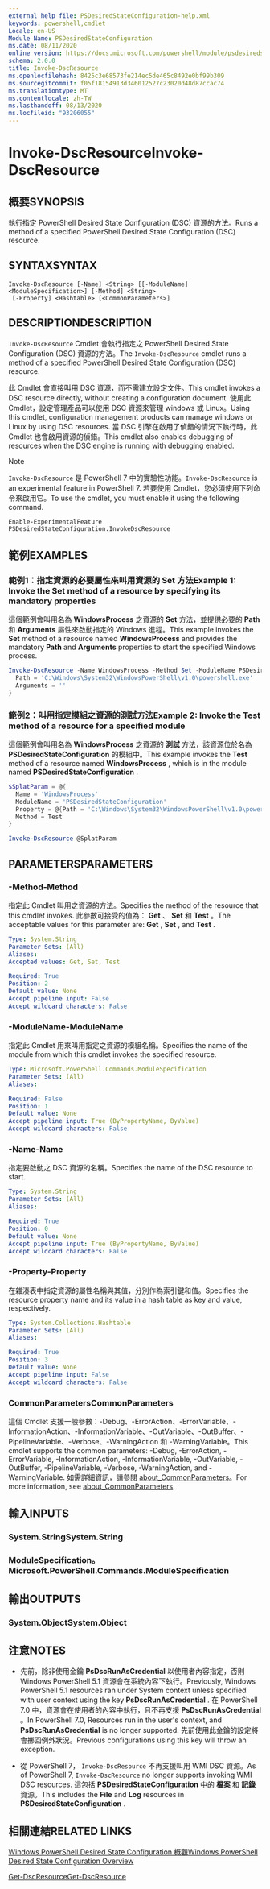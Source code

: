 ```yaml
---
external help file: PSDesiredStateConfiguration-help.xml
keywords: powershell,cmdlet
Locale: en-US
Module Name: PSDesiredStateConfiguration
ms.date: 08/11/2020
online version: https://docs.microsoft.com/powershell/module/psdesiredstateconfiguration/invoke-dscresource?view=powershell-7.1&WT.mc_id=ps-gethelp
schema: 2.0.0
title: Invoke-DscResource
ms.openlocfilehash: 8425c3e68573fe214ec5de465c8492e0bf99b309
ms.sourcegitcommit: f05f18154913d346012527c23020d48d87ccac74
ms.translationtype: MT
ms.contentlocale: zh-TW
ms.lasthandoff: 08/13/2020
ms.locfileid: "93206055"
---
```

# <span data-ttu-id="56803-103">Invoke-DscResource</span><span class="sxs-lookup"><span data-stu-id="56803-103">Invoke-DscResource</span></span>

## <span data-ttu-id="56803-104">概要</span><span class="sxs-lookup"><span data-stu-id="56803-104">SYNOPSIS</span></span>
<span data-ttu-id="56803-105">執行指定 PowerShell Desired State Configuration (DSC) 資源的方法。</span><span class="sxs-lookup"><span data-stu-id="56803-105">Runs a method of a specified PowerShell Desired State Configuration (DSC) resource.</span></span>

## <span data-ttu-id="56803-106">SYNTAX</span><span class="sxs-lookup"><span data-stu-id="56803-106">SYNTAX</span></span>

```
Invoke-DscResource [-Name] <String> [[-ModuleName] <ModuleSpecification>] [-Method] <String>
 [-Property] <Hashtable> [<CommonParameters>]
```

## <span data-ttu-id="56803-107">DESCRIPTION</span><span class="sxs-lookup"><span data-stu-id="56803-107">DESCRIPTION</span></span>

<span data-ttu-id="56803-108">`Invoke-DscResource` Cmdlet 會執行指定之 PowerShell Desired State Configuration (DSC) 資源的方法。</span><span class="sxs-lookup"><span data-stu-id="56803-108">The `Invoke-DscResource` cmdlet runs a method of a specified PowerShell Desired State Configuration (DSC) resource.</span></span>

<span data-ttu-id="56803-109">此 Cmdlet 會直接叫用 DSC 資源，而不需建立設定文件。</span><span class="sxs-lookup"><span data-stu-id="56803-109">This cmdlet invokes a DSC resource directly, without creating a configuration document.</span></span> <span data-ttu-id="56803-110">使用此 Cmdlet，設定管理產品可以使用 DSC 資源來管理 windows 或 Linux。</span><span class="sxs-lookup"><span data-stu-id="56803-110">Using this cmdlet, configuration management products can manage windows or Linux by using DSC resources.</span></span> <span data-ttu-id="56803-111">當 DSC 引擎在啟用了偵錯的情況下執行時，此 Cmdlet 也會啟用資源的偵錯。</span><span class="sxs-lookup"><span data-stu-id="56803-111">This cmdlet also enables debugging of resources when the DSC engine is running with debugging enabled.</span></span>

> [!NOTE]
> <span data-ttu-id="56803-112">`Invoke-DscResource` 是 PowerShell 7 中的實驗性功能。</span><span class="sxs-lookup"><span data-stu-id="56803-112">`Invoke-DscResource` is an experimental feature in PowerShell 7.</span></span> <span data-ttu-id="56803-113">若要使用 Cmdlet，您必須使用下列命令來啟用它。</span><span class="sxs-lookup"><span data-stu-id="56803-113">To use the cmdlet, you must enable it using the following command.</span></span>
>
> `Enable-ExperimentalFeature PSDesiredStateConfiguration.InvokeDscResource`

## <span data-ttu-id="56803-114">範例</span><span class="sxs-lookup"><span data-stu-id="56803-114">EXAMPLES</span></span>

### <span data-ttu-id="56803-115">範例1：指定資源的必要屬性來叫用資源的 Set 方法</span><span class="sxs-lookup"><span data-stu-id="56803-115">Example 1: Invoke the Set method of a resource by specifying its mandatory properties</span></span>

<span data-ttu-id="56803-116">這個範例會叫用名為 **WindowsProcess** 之資源的 **Set** 方法，並提供必要的 **Path** 和 **Arguments** 屬性來啟動指定的 Windows 進程。</span><span class="sxs-lookup"><span data-stu-id="56803-116">This example invokes the **Set** method of a resource named **WindowsProcess** and provides the mandatory **Path** and **Arguments** properties to start the specified Windows process.</span></span>

```powershell
Invoke-DscResource -Name WindowsProcess -Method Set -ModuleName PSDesiredStateConfiguration -Property @{
  Path = 'C:\Windows\System32\WindowsPowerShell\v1.0\powershell.exe'
  Arguments = ''
}
```

### <span data-ttu-id="56803-117">範例2：叫用指定模組之資源的測試方法</span><span class="sxs-lookup"><span data-stu-id="56803-117">Example 2: Invoke the Test method of a resource for a specified module</span></span>

<span data-ttu-id="56803-118">這個範例會叫用名為 **WindowsProcess** 之資源的 **測試** 方法，該資源位於名為 **PSDesiredStateConfiguration** 的模組中。</span><span class="sxs-lookup"><span data-stu-id="56803-118">This example invokes the **Test** method of a resource named **WindowsProcess** , which is in the module named **PSDesiredStateConfiguration** .</span></span>

```powershell
$SplatParam = @{
  Name = 'WindowsProcess'
  ModuleName = 'PSDesiredStateConfiguration'
  Property = @{Path = 'C:\Windows\System32\WindowsPowerShell\v1.0\powershell.exe'; Arguments = ''}
  Method = Test
}

Invoke-DscResource @SplatParam
```

## <span data-ttu-id="56803-119">PARAMETERS</span><span class="sxs-lookup"><span data-stu-id="56803-119">PARAMETERS</span></span>

### <span data-ttu-id="56803-120">-Method</span><span class="sxs-lookup"><span data-stu-id="56803-120">-Method</span></span>

<span data-ttu-id="56803-121">指定此 Cmdlet 叫用之資源的方法。</span><span class="sxs-lookup"><span data-stu-id="56803-121">Specifies the method of the resource that this cmdlet invokes.</span></span> <span data-ttu-id="56803-122">此參數可接受的值為： **Get** 、 **Set** 和 **Test** 。</span><span class="sxs-lookup"><span data-stu-id="56803-122">The acceptable values for this parameter are: **Get** , **Set** , and **Test** .</span></span>

```yaml
Type: System.String
Parameter Sets: (All)
Aliases:
Accepted values: Get, Set, Test

Required: True
Position: 2
Default value: None
Accept pipeline input: False
Accept wildcard characters: False
```

### <span data-ttu-id="56803-123">-ModuleName</span><span class="sxs-lookup"><span data-stu-id="56803-123">-ModuleName</span></span>

<span data-ttu-id="56803-124">指定此 Cmdlet 用來叫用指定之資源的模組名稱。</span><span class="sxs-lookup"><span data-stu-id="56803-124">Specifies the name of the module from which this cmdlet invokes the specified resource.</span></span>

```yaml
Type: Microsoft.PowerShell.Commands.ModuleSpecification
Parameter Sets: (All)
Aliases:

Required: False
Position: 1
Default value: None
Accept pipeline input: True (ByPropertyName, ByValue)
Accept wildcard characters: False
```

### <span data-ttu-id="56803-125">-Name</span><span class="sxs-lookup"><span data-stu-id="56803-125">-Name</span></span>

<span data-ttu-id="56803-126">指定要啟動之 DSC 資源的名稱。</span><span class="sxs-lookup"><span data-stu-id="56803-126">Specifies the name of the DSC resource to start.</span></span>

```yaml
Type: System.String
Parameter Sets: (All)
Aliases:

Required: True
Position: 0
Default value: None
Accept pipeline input: True (ByPropertyName, ByValue)
Accept wildcard characters: False
```

### <span data-ttu-id="56803-127">-Property</span><span class="sxs-lookup"><span data-stu-id="56803-127">-Property</span></span>

<span data-ttu-id="56803-128">在雜湊表中指定資源的屬性名稱與其值，分別作為索引鍵和值。</span><span class="sxs-lookup"><span data-stu-id="56803-128">Specifies the resource property name and its value in a hash table as key and value, respectively.</span></span>

```yaml
Type: System.Collections.Hashtable
Parameter Sets: (All)
Aliases:

Required: True
Position: 3
Default value: None
Accept pipeline input: False
Accept wildcard characters: False
```

### <span data-ttu-id="56803-129">CommonParameters</span><span class="sxs-lookup"><span data-stu-id="56803-129">CommonParameters</span></span>

<span data-ttu-id="56803-130">這個 Cmdlet 支援一般參數：-Debug、-ErrorAction、-ErrorVariable、-InformationAction、-InformationVariable、-OutVariable、-OutBuffer、-PipelineVariable、-Verbose、-WarningAction 和 -WarningVariable。</span><span class="sxs-lookup"><span data-stu-id="56803-130">This cmdlet supports the common parameters: -Debug, -ErrorAction, -ErrorVariable, -InformationAction, -InformationVariable, -OutVariable, -OutBuffer, -PipelineVariable, -Verbose, -WarningAction, and -WarningVariable.</span></span> <span data-ttu-id="56803-131">如需詳細資訊，請參閱 [about_CommonParameters](https://go.microsoft.com/fwlink/?LinkID=113216)。</span><span class="sxs-lookup"><span data-stu-id="56803-131">For more information, see [about_CommonParameters](https://go.microsoft.com/fwlink/?LinkID=113216).</span></span>

## <span data-ttu-id="56803-132">輸入</span><span class="sxs-lookup"><span data-stu-id="56803-132">INPUTS</span></span>

### <span data-ttu-id="56803-133">System.String</span><span class="sxs-lookup"><span data-stu-id="56803-133">System.String</span></span>

### <span data-ttu-id="56803-134">ModuleSpecification。</span><span class="sxs-lookup"><span data-stu-id="56803-134">Microsoft.PowerShell.Commands.ModuleSpecification</span></span>

## <span data-ttu-id="56803-135">輸出</span><span class="sxs-lookup"><span data-stu-id="56803-135">OUTPUTS</span></span>

### <span data-ttu-id="56803-136">System.Object</span><span class="sxs-lookup"><span data-stu-id="56803-136">System.Object</span></span>

## <span data-ttu-id="56803-137">注意</span><span class="sxs-lookup"><span data-stu-id="56803-137">NOTES</span></span>

- <span data-ttu-id="56803-138">先前，除非使用金鑰 **PsDscRunAsCredential** 以使用者內容指定，否則 Windows PowerShell 5.1 資源會在系統內容下執行。</span><span class="sxs-lookup"><span data-stu-id="56803-138">Previously, Windows PowerShell 5.1 resources ran under System context unless specified with user context using the key **PsDscRunAsCredential** .</span></span> <span data-ttu-id="56803-139">在 PowerShell 7.0 中，資源會在使用者的內容中執行，且不再支援 **PsDscRunAsCredential** 。</span><span class="sxs-lookup"><span data-stu-id="56803-139">In PowerShell 7.0, Resources run in the user's context, and **PsDscRunAsCredential** is no longer supported.</span></span> <span data-ttu-id="56803-140">先前使用此金鑰的設定將會擲回例外狀況。</span><span class="sxs-lookup"><span data-stu-id="56803-140">Previous configurations using this key will throw an exception.</span></span>

- <span data-ttu-id="56803-141">從 PowerShell 7， `Invoke-DscResource` 不再支援叫用 WMI DSC 資源。</span><span class="sxs-lookup"><span data-stu-id="56803-141">As of PowerShell 7, `Invoke-DscResource` no longer supports invoking WMI DSC resources.</span></span> <span data-ttu-id="56803-142">這包括 **PSDesiredStateConfiguration** 中的 **檔案** 和 **記錄** 資源。</span><span class="sxs-lookup"><span data-stu-id="56803-142">This includes the **File** and **Log** resources in **PSDesiredStateConfiguration** .</span></span>

## <span data-ttu-id="56803-143">相關連結</span><span class="sxs-lookup"><span data-stu-id="56803-143">RELATED LINKS</span></span>

[<span data-ttu-id="56803-144">Windows PowerShell Desired State Configuration 概觀</span><span class="sxs-lookup"><span data-stu-id="56803-144">Windows PowerShell Desired State Configuration Overview</span></span>](/powershell/scripting/dsc/overview/dscforengineers)

[<span data-ttu-id="56803-145">Get-DscResource</span><span class="sxs-lookup"><span data-stu-id="56803-145">Get-DscResource</span></span>](Get-DscResource.md)
